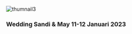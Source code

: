 ![thumnail3](https://user-images.githubusercontent.com/47371845/208376201-a43d0c45-f9fb-4480-9df5-3889130e5814.png)
### Wedding Sandi & May 11-12 Januari 2023

